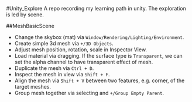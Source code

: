 #Unity_Explore
A repo recording my learning path in unity.
The exploration is led by scene.

##MeshBasicScene
 - Change the skybox (mat) via ```Window/Rendering/Lighting/Environment```.
 - Create simple 3d mesh via ```+/3D Objects```. 
 - Adjust mesh position, rotation, scale in Inspector View. 
 - Load material via dragging. If the surface type is ```Transparent```, we can set the alpha channel to have transparent effect of mesh.
 - Duplicate the mesh via ```Ctrl + D```.
 - Inspect the mesh in view via ```Shift + F```.
 - Align the mesh via ```Shift + V``` between two features, e.g. corner, of the target meshes.
 - Group mesh together via selecting and ```+/Group Empty Parent```.